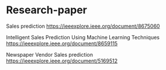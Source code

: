 # Research-paper

Sales prediction
https://ieeexplore.ieee.org/document/8675060


Intelligent Sales Prediction Using Machine Learning Techniques
https://ieeexplore.ieee.org/document/8659115


Newspaper Vendor Sales prediction
https://ieeexplore.ieee.org/document/5169512
